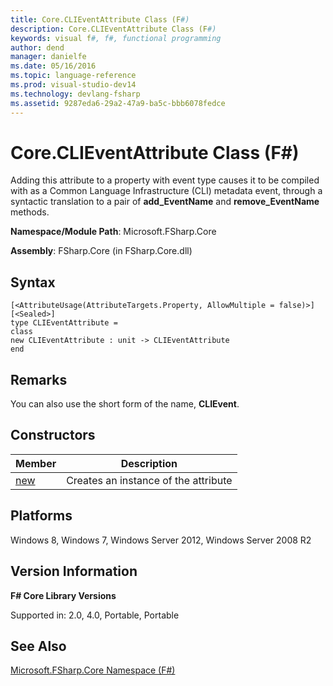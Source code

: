 ```yaml
---
title: Core.CLIEventAttribute Class (F#)
description: Core.CLIEventAttribute Class (F#)
keywords: visual f#, f#, functional programming
author: dend
manager: danielfe
ms.date: 05/16/2016
ms.topic: language-reference
ms.prod: visual-studio-dev14
ms.technology: devlang-fsharp
ms.assetid: 9287eda6-29a2-47a9-ba5c-bbb6078fedce 
---
```


# Core.CLIEventAttribute Class (F#)

Adding this attribute to a property with event type causes it to be compiled with as a Common Language Infrastructure (CLI) metadata event, through a syntactic translation to a pair of **add_EventName** and **remove_EventName** methods.

**Namespace/Module Path**: Microsoft.FSharp.Core

**Assembly**: FSharp.Core (in FSharp.Core.dll)


## Syntax

```
[<AttributeUsage(AttributeTargets.Property, AllowMultiple = false)>]
[<Sealed>]
type CLIEventAttribute =
class
new CLIEventAttribute : unit -> CLIEventAttribute
end
```

## Remarks
You can also use the short form of the name, **CLIEvent**.


## Constructors


|Member|Description|
|------|-----------|
|[new](https://msdn.microsoft.com/library/eedeb776-b947-42db-be4f-6905ee8a14b8)|Creates an instance of the attribute|

## Platforms
Windows 8, Windows 7, Windows Server 2012, Windows Server 2008 R2


## Version Information
**F# Core Library Versions**

Supported in: 2.0, 4.0, Portable, Portable




## See Also
[Microsoft.FSharp.Core Namespace &#40;F&#35;&#41;](Microsoft.FSharp.Core-Namespace-%5BFSharp%5D.md)

